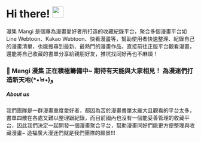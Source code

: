 # Hi there! <img src="https://raw.githubusercontent.com/MartinHeinz/MartinHeinz/master/wave.gif" width="30" height="30">

漫集 Mangi 是個專為漫畫愛好者所打造的收藏紀錄平台，聚合多個漫畫平台如 Line Webtoon、Kakao Webtoon、快看漫畫等，幫助使用者快速整理、紀錄自己的漫畫清單，也能搜尋到最新、最熱門的漫畫作品，直接前往正版平台觀看漫畫，還能將自己收藏的書單分享給親朋好友，推坑找同好再也不麻煩！
<!--
**Mangi-comic/Mangi-comic** is a ✨ _special_ ✨ repository because its `README.md` (this file) appears on your GitHub profile.

Here are some ideas to get you started:

- 🔭 I’m currently working on ...
- 🌱 I’m currently learning ...
- 👯 I’m looking to collaborate on ...
- 🤔 I’m looking for help with ...
- 💬 Ask me about ...
- 📫 How to reach me: ...
- 😄 Pronouns: ...
- ⚡ Fun fact: ...
-->
### :loudspeaker: Mangi 漫集 正在積極籌備中~ 期待有天能與大家相見！ 為漫迷們打造新天地(*•̀ㅂ•́)و


##### About us
我們團隊是一群漫畫重度愛好者，都因為苦於漫畫書單太龐大且觀看的平台太多，書單四散在各處又難以整理跟紀錄，而目前國內也沒有一個能妥善管理的收藏平台，因此我們決定一起開發一個漫畫聚合平台，幫助漫畫同好們能更方便整理與收藏漫畫~ 造福廣大漫迷們就是我們團隊的願景!!!



 

